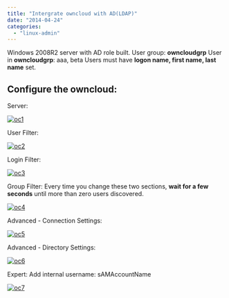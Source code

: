 ```yaml
---
title: "Intergrate owncloud with AD(LDAP)"
date: "2014-04-24"
categories: 
  - "linux-admin"
---
```


Windows 2008R2 server with AD role built. User group: **owncloudgrp** User in **owncloudgrp**: aaa, beta Users must have **logon name, first name, last name** set.

## Configure the owncloud:

Server:

[![oc1](/blog/post/images/oc1.png)](http://blog.lofyer.org/intergrate-owncloud-adldap/oc1/)

User Filter:

[![oc2](/blog/post/images/oc2.png)](http://blog.lofyer.org/intergrate-owncloud-adldap/oc2/)

Login Filter:

[![oc3](/blog/post/images/oc3.png)](http://blog.lofyer.org/intergrate-owncloud-adldap/oc3/)

Group Filter: Every time you change these two sections, **wait for a few seconds** until more than zero users discovered.

[![oc4](/blog/post/images/oc4.png)](http://blog.lofyer.org/intergrate-owncloud-adldap/oc4/)

Advanced - Connection Settings:

[![oc5](/blog/post/images/oc5.png)](http://blog.lofyer.org/intergrate-owncloud-adldap/oc5/)

Advanced - Directory Settings:

[![oc6](/blog/post/images/oc6.png)](http://blog.lofyer.org/intergrate-owncloud-adldap/oc6/)

Expert: Add internal username: sAMAccountName

[![oc7](/blog/post/images/oc7.png)](http://blog.lofyer.org/intergrate-owncloud-adldap/oc7/)
